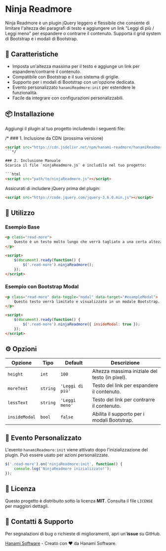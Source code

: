 # Ninja Readmore
Ninja Readmore è un plugin jQuery leggero e flessibile che consente di limitare l'altezza dei paragrafi di testo e aggiungere un link "Leggi di più / Leggi meno" per espandere o contrarre il contenuto. Supporta il grid system di Bootstrap e i modali di Bootstrap.

## 🚀 Caratteristiche

- Imposta un'altezza massima per il testo e aggiunge un link per espandere/contrarre il contenuto.
- Compatibile con Bootstrap e il suo sistema di griglie.
- Supporto per i modali di Bootstrap con un'opzione dedicata.
- Evento personalizzato `hanamiReadmore:init` per estendere le funzionalità.
- Facile da integrare con configurazioni personalizzabili.

## 📦 Installazione

Aggiungi il plugin al tuo progetto includendo i seguenti file:

/* ### 1. Inclusione da CDN (prossima versione)
```html
<script src="https://cdn.jsdelivr.net/npm/hanami-readmore/hanamiReadmore.min.js"></script>
```*/

### 2. Inclusione Manuale
Scarica il file `ninjaReadmore.js` e includilo nel tuo progetto:

```html
<script src="path/to/ninjaReadmore.js"></script>
```

Assicurati di includere jQuery prima del plugin:
```html
<script src="https://code.jquery.com/jquery-3.6.0.min.js"></script>
```

## 🔧 Utilizzo

### Esempio Base
```html
<p class="read-more">
    Questo è un testo molto lungo che verrà tagliato a una certa altezza...
</p>

<script>
    $(document).ready(function() {
        $('.read-more').ninjaReadmore();
    });
</script>
```

### Esempio con Bootstrap Modal
```html
<p class="read-more" data-toggle="modal" data-target="#exampleModal">
    Questo testo verrà limitato e visualizzato in un modale Bootstrap.
</p>

<script>
    $(document).ready(function() {
        $('.read-more').ninjaReadmore({ insideModal: true });
    });
</script>
```

## ⚙️ Opzioni
| Opzione      | Tipo    | Default | Descrizione |
|-------------|--------|---------|-------------|
| `height`    | `int`  | `100`   | Altezza massima iniziale del testo (in pixel). |
| `moreText`  | `string` | `'Leggi di più'` | Testo del link per espandere il contenuto. |
| `lessText`  | `string` | `'Leggi meno'` | Testo del link per contrarre il contenuto. |
| `insideModal` | `bool` | `false` | Abilita il supporto per i modali Bootstrap. |

## 🔄 Evento Personalizzato
L'evento `hanamiReadmore:init` viene attivato dopo l'inizializzazione del plugin. Può essere usato per azioni personalizzate.

```javascript
$('.read-more').on('ninjaReadmore:init', function() {
    console.log('NinjaReadmore inizializzato!');
});
```

## 📜 Licenza
Questo progetto è distribuito sotto la licenza **MIT**. Consulta il file `LICENSE` per maggiori dettagli.

## 📩 Contatti & Supporto
Per segnalazioni di bug o richieste di miglioramenti, apri un'**issue** su GitHub.

[Hanami Software](https://github.com/HanamiSoftware) - Creato con ❤️ da Hanami Software.


